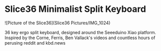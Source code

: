 # Slice36 Minimalist Split Keyboard

![Picture of the Slice36](Slice36 Pictures/IMG_1024)

36 key ergo split keyboard, designed around the Seeeduino Xiao platform. Inspired by the Corne, Ferris, Ben Vallack's videos and countless hours of perusing reddit and kbd.news


